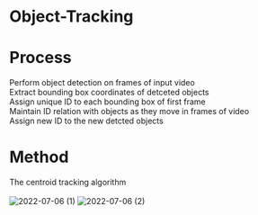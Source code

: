 # Object-Tracking
# Process 
Perform object detection on frames of input video <br />
Extract bounding box coordinates of detceted objects <br />
Assign unique ID to each bounding box of first frame <br />
Maintain ID relation with objects as they move in frames of video <br />
Assign new ID to the new detcted objects <br />  

# Method
The centroid tracking algorithm <br />  
![2022-07-06 (1)](https://user-images.githubusercontent.com/85798077/177437097-67af85d9-fa05-4671-875b-cc7890d2209c.png)
![2022-07-06 (2)](https://user-images.githubusercontent.com/85798077/177437123-f15c244f-d9b2-45ac-9b58-4d7e4f76cf40.png)
